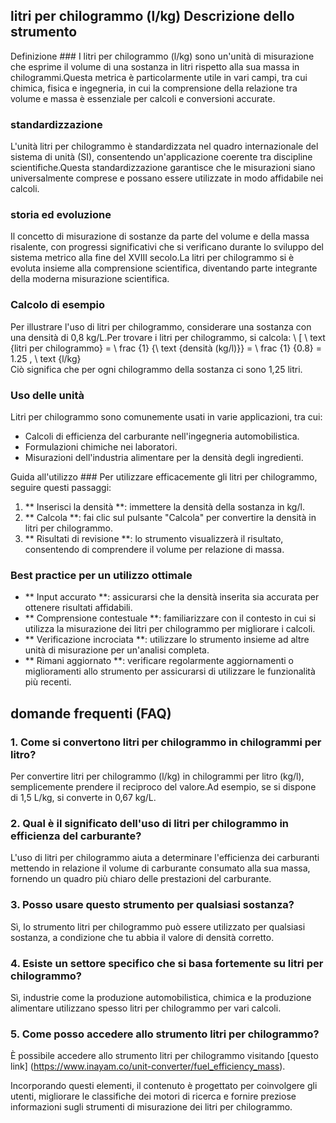 ## litri per chilogrammo (l/kg) Descrizione dello strumento

Definizione ###
I litri per chilogrammo (l/kg) sono un'unità di misurazione che esprime il volume di una sostanza in litri rispetto alla sua massa in chilogrammi.Questa metrica è particolarmente utile in vari campi, tra cui chimica, fisica e ingegneria, in cui la comprensione della relazione tra volume e massa è essenziale per calcoli e conversioni accurate.

### standardizzazione
L'unità litri per chilogrammo è standardizzata nel quadro internazionale del sistema di unità (SI), consentendo un'applicazione coerente tra discipline scientifiche.Questa standardizzazione garantisce che le misurazioni siano universalmente comprese e possano essere utilizzate in modo affidabile nei calcoli.

### storia ed evoluzione
Il concetto di misurazione di sostanze da parte del volume e della massa risalente, con progressi significativi che si verificano durante lo sviluppo del sistema metrico alla fine del XVIII secolo.La litri per chilogrammo si è evoluta insieme alla comprensione scientifica, diventando parte integrante della moderna misurazione scientifica.

### Calcolo di esempio
Per illustrare l'uso di litri per chilogrammo, considerare una sostanza con una densità di 0,8 kg/L.Per trovare i litri per chilogrammo, si calcola:
\ [
\ text {litri per chilogrammo} = \ frac {1} {\ text {densità (kg/l)}} = \ frac {1} {0.8} = 1.25 \, \ text {l/kg}
\
Ciò significa che per ogni chilogrammo della sostanza ci sono 1,25 litri.

### Uso delle unità
Litri per chilogrammo sono comunemente usati in varie applicazioni, tra cui:
- Calcoli di efficienza del carburante nell'ingegneria automobilistica.
- Formulazioni chimiche nei laboratori.
- Misurazioni dell'industria alimentare per la densità degli ingredienti.

Guida all'utilizzo ###
Per utilizzare efficacemente gli litri per chilogrammo, seguire questi passaggi:
1. ** Inserisci la densità **: immettere la densità della sostanza in kg/l.
2. ** Calcola **: fai clic sul pulsante "Calcola" per convertire la densità in litri per chilogrammo.
3. ** Risultati di revisione **: lo strumento visualizzerà il risultato, consentendo di comprendere il volume per relazione di massa.

### Best practice per un utilizzo ottimale
- ** Input accurato **: assicurarsi che la densità inserita sia accurata per ottenere risultati affidabili.
- ** Comprensione contestuale **: familiarizzare con il contesto in cui si utilizza la misurazione dei litri per chilogrammo per migliorare i calcoli.
- ** Verificazione incrociata **: utilizzare lo strumento insieme ad altre unità di misurazione per un'analisi completa.
- ** Rimani aggiornato **: verificare regolarmente aggiornamenti o miglioramenti allo strumento per assicurarsi di utilizzare le funzionalità più recenti.

## domande frequenti (FAQ)

### 1. Come si convertono litri per chilogrammo in chilogrammi per litro?
Per convertire litri per chilogrammo (l/kg) in chilogrammi per litro (kg/l), semplicemente prendere il reciproco del valore.Ad esempio, se si dispone di 1,5 L/kg, si converte in 0,67 kg/L.

### 2. Qual è il significato dell'uso di litri per chilogrammo in efficienza del carburante?
L'uso di litri per chilogrammo aiuta a determinare l'efficienza dei carburanti mettendo in relazione il volume di carburante consumato alla sua massa, fornendo un quadro più chiaro delle prestazioni del carburante.

### 3. Posso usare questo strumento per qualsiasi sostanza?
Sì, lo strumento litri per chilogrammo può essere utilizzato per qualsiasi sostanza, a condizione che tu abbia il valore di densità corretto.

### 4. Esiste un settore specifico che si basa fortemente su litri per chilogrammo?
Sì, industrie come la produzione automobilistica, chimica e la produzione alimentare utilizzano spesso litri per chilogrammo per vari calcoli.

### 5. Come posso accedere allo strumento litri per chilogrammo?
È possibile accedere allo strumento litri per chilogrammo visitando [questo link] (https://www.inayam.co/unit-converter/fuel_efficiency_mass).

Incorporando questi elementi, il contenuto è progettato per coinvolgere gli utenti, migliorare le classifiche dei motori di ricerca e fornire preziose informazioni sugli strumenti di misurazione dei litri per chilogrammo.
